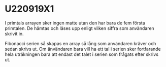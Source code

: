 # U220919X1

I primtals arrayen sker ingen matte utan den har bara de fem första primtalen. 
De hämtas och läses upp enligt vilken siffra som användaren skrivit in.

Fibonacci serien så skapas en array så lång som användaren kräver och sedan skrivs ut.
Om änvändaren bara vill ha ett tal i serien sker fortfarande hela uträkningen bara att endast det 
talet i serien som frågats efter skrivs ut.
